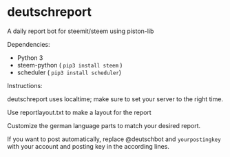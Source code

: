 # deutschreport
A daily report bot for steemit/steem using piston-lib

Dependencies:

- Python 3
- steem-python ( `pip3 install steem` )
- scheduler ( `pip3 install scheduler`)

Instructions:

deutschreport uses localtime; make sure to set your server to the right time.

Use reportlayout.txt to make a layout for the report

Customize the german language parts to match your desired report.

If you want to post automatically, replace @deutschbot and `yourpostingkey` with your account and posting key in the according lines.
